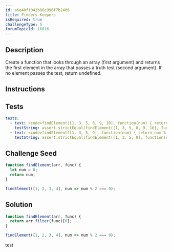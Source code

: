 ```yaml
---
id: a6e40f1041b06c996f7b2406
title: Finders Keepers
isRequired: true
challengeType: 5
forumTopicId: 16016
---
```


## Description
<section id='description'>
Create a function that looks through an array (first argument) and returns the first element in the array that passes a truth test (second argument). If no element passes the test, return undefined.
</section>

## Instructions
<section id='instructions'>

</section>

## Tests
<section id='tests'>

```yml
tests:
  - text: <code>findElement([1, 3, 5, 8, 9, 10], function(num) { return num % 2 === 0; })</code> should return 8.
    testString: assert.strictEqual(findElement([1, 3, 5, 8, 9, 10], function(num) { return num % 2 === 0; }), 8);
  - text: <code>findElement([1, 3, 5, 9], function(num) { return num % 2 === 0; })</code> should return undefined.
    testString: assert.strictEqual(findElement([1, 3, 5, 9], function(num) { return num % 2 === 0; }), undefined);

```

</section>

## Challenge Seed
<section id='challengeSeed'>

<div id='js-seed'>

```js
function findElement(arr, func) {
  let num = 0;
  return num;
}

findElement([1, 2, 3, 4], num => num % 2 === 0);
```

</div>



</section>

## Solution
<section id='solution'>


```js
function findElement(arr, func) {
  return arr.filter(func)[0];
}

findElement([1, 2, 3, 4], num => num % 2 === 0);

```

</section>
test
